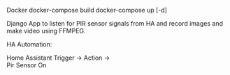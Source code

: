 Docker
docker-compose build
docker-compose up [-d]


Django App to listen for PIR sensor signals from HA and record images and make video using FFMPEG.



HA Automation:

Home Assistant Trigger      ->  Action  ->      
Pir Sensor On